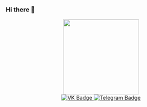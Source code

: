 ### Hi there 👋
<div id="header" align="center">
  <img src="https://media.giphy.com/media/3kPDmoWdBpQPNhCnUG/giphy.gif" width="200"/>
</div>

<div id="badges" align="center">
  <a href="https://vk.com/id149175616">
    <img src="https://img.shields.io/badge/-VK-blue?style=for-the-badge&logo=VK" alt="VK Badge"/>
  </a>
  
  <a href="https://t.me/IgorZhigalov">
    <img src="https://img.shields.io/badge/-Telegram-blue?style=for-the-badge&logo=telegram" alt="Telegram Badge"/>
  </a>
 </div>
<!--   <a href="zhigalovzenit112233@gmail.com">
    <img src="https://img.shields.io/badge/-Gmail-red?style=for-the-badge&logo=gmail" alt="Gmail Badge"/>
  </a> -->
<!-- 

**IgorZhigalov182/IgorZhigalov182** is a ✨ _special_ ✨ repository because its `README.md` (this file) appears on your GitHub profile.

Here are some ideas to get you started:

- 🔭 I’m currently working on ...
- 🌱 I’m currently learning ...
- 👯 I’m looking to collaborate on ...
- 🤔 I’m looking for help with ...
- 💬 Ask me about ...
- 📫 How to reach me: ...
- 😄 Pronouns: ...
- ⚡ Fun fact: ...
-->
